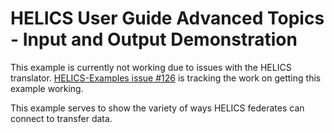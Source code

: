 # HELICS User Guide Advanced Topics - Input and Output Demonstration

This example is currently not working due to issues with the HELICS translator. [HELICS-Examples issue #126](https://github.com/GMLC-TDC/HELICS-Examples/issues/126) is tracking the work on getting this example working.

This example serves to show the variety of ways HELICS federates can connect to transfer data.